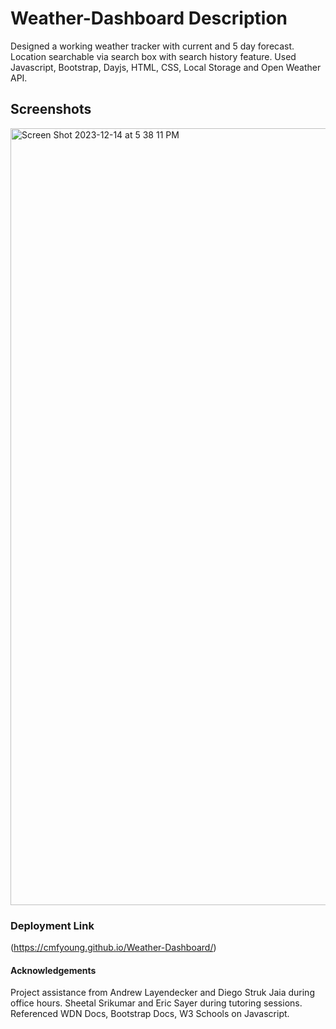 # Weather-Dashboard Description
Designed a working weather tracker with current and 5 day forecast. Location searchable via search box with search history feature. Used Javascript, Bootstrap, Dayjs, HTML, CSS, Local Storage and Open Weather API. 

## Screenshots
<img width="1243" alt="Screen Shot 2023-12-14 at 5 38 11 PM" src="https://github.com/cmfyoung/Weather-Dashboard/assets/150183426/20b6c27b-b656-4098-8ebc-ef0739bbc885">


### Deployment Link 

(https://cmfyoung.github.io/Weather-Dashboard/)
#### Acknowledgements 

Project assistance from Andrew Layendecker and Diego Struk Jaia during office hours. Sheetal Srikumar and Eric Sayer during tutoring sessions. Referenced WDN Docs, Bootstrap Docs, W3 Schools on Javascript.
